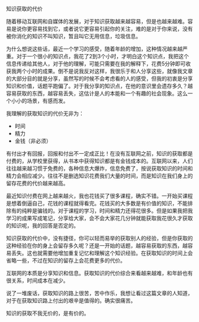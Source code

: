 知识获取的代价

随着移动互联网和自媒体的发展，对于知识获取越来越容易，但是也越来越难。容易是说你更容易找到它，或者说它更容易引起你的关注，难的是对于你来说，没有被你消化的知识不叫知识，暂且叫它无用信息，垃圾信息。

为什么想说这些话，最近一个学习的感受，随着年龄的增加，这种情况越来越严重。对于一个很小的知识点，我花了2到3个小时，才明白这个知识点，我把这个信息传递给其他人，对于他的理解，可能只需要在我的解释下，花费5分钟即可收获我两个小时的成果。倒不是说我反对这样，我很乐于和人分享这些，就像我文章的大部分目的就是分享，虽然写的时候不会考虑看的人的感受，但我的初衷是分享知识和价值，话题平跑偏了。对于我分享的知识点，在他的意识里会遗存多久？越容易获取的东西，越容易丢失，这估计是人的本能和一个有趣的社会现象。这么一个小小的场景，有感而发。



我理解的获取知识的代价无非为：

- 时间
- 精力
- 金钱（非必须）

有付出才有回报，回报和付出不一定成正比！在没有互联网之前，知识的获取都是付费的，从学校里获得，从书本中获得知识都是有金钱成本的。互联网以来，人们往往越来越习惯于免费的，各种信息大爆炸，信息免费了，按说获取知识的时间和精力会相应减少。往往不是删选知识花费我们大量的时间，而是知识在我们身上的留存花费的代价越来越高。

最近知识付费在网上越来越火，我也花钱买了很多课程，确实不错。一开始买课程是想着倒逼自己，花钱的课程就得看完。花钱买的大多数是有价值的知识，不能排除有的纯粹是骗钱的。对于课程的学习，时间和精力还得花很多。但是如果我把我学习的成果写成笔记，分享给大家，会不会大家花几分钟就能获取我花很久才获取的知识呢，我的回答是否定的。

知识获取的代价中，没有捷径，你可以轻而易举的获取别人的经验，但是你获取的这种经验在你的身上会留存多久呢？还是一开始的话题，越容易获取的东西，越容易丢失。这也就需要他增加重复记忆和理解这个知识经验。在获取知识的时间上会省略一些，不过在知识的留存上会花费更多的代价。

互联网的本质是分享知识和信息。获取知识的代价综合来看越来越难，和年龄也有很关系，时间成本在减少。



说了一堆废话，获取知识的路上很苦，苦中作乐，我想让看过这篇文章的人知道，对于在获取知识路上付出的艰辛是值得的。确实很痛苦。

知识的获取不我无价的，是有价的。



